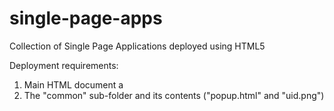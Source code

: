 # single-page-apps
Collection of Single Page Applications deployed using HTML5

Deployment requirements:
1. Main HTML document a
2. The "common" sub-folder and its contents ("popup.html" and "uid.png") 
